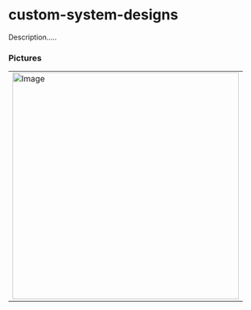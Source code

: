# custom-system-designs

Description.....


### Pictures
<table style="width:100%">
  <tr>
    <td>
  	<img width="450" alt="Image" src="https://github.com/LuisEspinosa7/custom-system-designs/assets/56041525/c1cdb2f4-2f73-4004-bd8c-7def251ca81c">
    </td>
  </tr>
</table>
